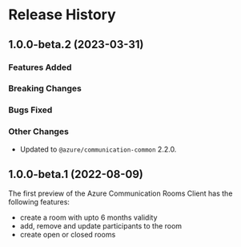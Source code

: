 # Release History

## 1.0.0-beta.2 (2023-03-31)

### Features Added

### Breaking Changes

### Bugs Fixed

### Other Changes

- Updated to `@azure/communication-common` 2.2.0.

## 1.0.0-beta.1 (2022-08-09)

The first preview of the Azure Communication Rooms Client has the following features:

- create a room with upto 6 months validity
- add, remove and update participants to the room
- create open or closed rooms

